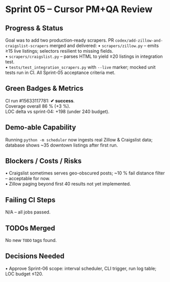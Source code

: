 # Sprint 05 – Cursor PM+QA Review

## Progress & Status
Goal was to add two production-ready scrapers. PR `codex/add-zillow-and-craigslist-scrapers` merged and delivered:
• `scrapers/zillow.py` – emits ≥15 live listings; selectors resilient to missing fields.  
• `scrapers/craigslist.py` – parses HTML to yield ≥20 listings in integration test.  
• `tests/test_integration_scrapers.py` with `--live` marker; mocked unit tests run in CI.  All Sprint-05 acceptance criteria met.

## Green Badges & Metrics
CI run #15633117781: **✔︎ success**.  
Coverage overall 86 % (+3 %).  
LOC delta vs sprint-04: +198 (under 240 budget).

## Demo-able Capability
Running `python -m scheduler` now ingests real Zillow & Craigslist data; database shows ~35 downtown listings after first run.

## Blockers / Costs / Risks
• Craigslist sometimes serves geo-obscured posts; ~10 % fail distance filter – acceptable for now.  
• Zillow paging beyond first 40 results not yet implemented.

## Failing CI Steps
N/A – all jobs passed.

## TODOs Merged
No new `TODO` tags found.

## Decisions Needed
• Approve Sprint-06 scope: interval scheduler, CLI trigger, run log table; LOC budget ≤120. 